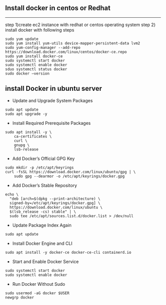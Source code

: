 ## Install docker in centos or Redhat
------
step 1)create ec2 instance with redhat or centos operating system
step 2) install docker with following steps 
```
sudo yum update
sudo yum install yum-utils device-mapper-persistent-data lvm2
sudo yum-config-manager --add-repo      https://download.docker.com/linux/centos/docker-ce.repo
sudo yum install docker-ce
sudo systemctl start docker
sudo systemctl enable docker
sduo systemctl status docker
sudo docker –version
```


## install Docker in ubuntu server
- Update and Upgrade System Packages
```
sudo apt update
sudo apt upgrade -y
```
- Install Required Prerequisite Packages
```
sudo apt install -y \
    ca-certificates \
    curl \
    gnupg \
    lsb-release
```
- Add Docker’s Official GPG Key
```
sudo mkdir -p /etc/apt/keyrings
curl -fsSL https://download.docker.com/linux/ubuntu/gpg | \
    sudo gpg --dearmor -o /etc/apt/keyrings/docker.gpg
```
- Add Docker’s Stable Repository
```
echo \
  "deb [arch=$(dpkg --print-architecture) \
  signed-by=/etc/apt/keyrings/docker.gpg] \
  https://download.docker.com/linux/ubuntu \
  $(lsb_release -cs) stable" | \
  sudo tee /etc/apt/sources.list.d/docker.list > /dev/null
```
- Update Package Index Again
```
sudo apt update
```
- Install Docker Engine and CLI
```
sudo apt install -y docker-ce docker-ce-cli containerd.io
```
- Start and Enable Docker Service
```
sudo systemctl start docker
sudo systemctl enable docker
```
- Run Docker Without Sudo
```
sudo usermod -aG docker $USER
newgrp docker
```
